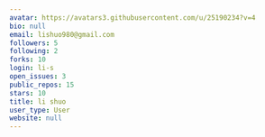 ```yaml
---
avatar: https://avatars3.githubusercontent.com/u/25190234?v=4
bio: null
email: lishuo980@gmail.com
followers: 5
following: 2
forks: 10
login: li-s
open_issues: 3
public_repos: 15
stars: 10
title: li shuo
user_type: User
website: null
---
```

